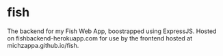 # fish
The backend for my Fish Web App, boostrapped using ExpressJS. Hosted on fishbackend-herokuapp.com
for use by the frontend hosted at michzappa.github.io/fish.
